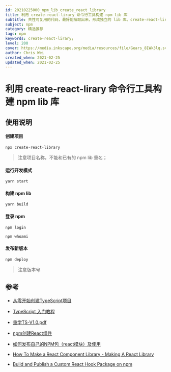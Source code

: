 ```yaml
---
id: 20210225000_npm_lib_create_react_library
title: 利用 create-react-lirary 命令行工具构建 npm lib 库
subtitle: 共性可复用的代码，最好能抽取出来，形成独立的 lib 库。create-react-lirary 命令行工具，可以帮助快速构建一个 npm lib 项目
subject: npm
category: 精选推荐
tags: npm
keywords: create-react-lirary;
level: 200
cover: https://media.inkscape.org/media/resources/file/Gears_8IWk3lq.svg
author: Chris Wei
created_when: 2021-02-25
updated_when: 2021-02-25
---
```


# 利用 create-react-lirary 命令行工具构建 npm lib 库

## 使用说明

#### 创建项目

```
npx create-react-library
```

> 注意项目名称，不能和已有的 npm lib 重名；

#### 运行开发模式

```
yarn start
```

#### 构建 npm lib

```
yarn build
```

#### 登录 npm

```
npm login
```

```
npm whoami
```

#### 发布新版本

```
npm deploy
```

> 注意版本号

## 参考

- [从零开始创建TypeScript项目](https://segmentfault.com/a/1190000023491954)
- [TypeScript 入门教程](https://ts.xcatliu.com/engineering/lint.html)
- [重学TS-V1.0.pdf](http://book.bugstack.cn/#s/6TAYl8NQ)
- [npm创建React组件](https://blog.csdn.net/b876143268/article/details/109478322)
- [如何发布自己的NPM包（react模块）及使用](https://www.jianshu.com/p/bbc984d77f84)

- [How To Make a React Component Library - Making A React Library](/watch?v=N8d-CLmg3hw)
- [Build and Publish a Custom React Hook Package on npm](/watch?v=mWCrzUGkGKQ)
